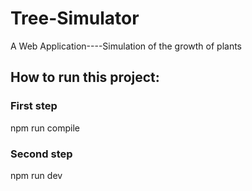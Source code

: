 # Tree-Simulator
A Web Application----Simulation of the growth of plants

## How to run this project:
### First step
npm run compile
### Second step
npm run dev
